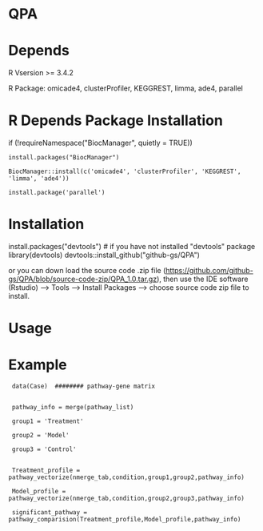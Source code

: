 
# QPA


# Depends
R Vsersion >= 3.4.2

R Package: omicade4, clusterProfiler, KEGGREST, limma, ade4, parallel

# R Depends Package Installation
if (!requireNamespace("BiocManager", quietly = TRUE))

    install.packages("BiocManager")
    
    BiocManager::install(c('omicade4', 'clusterProfiler', 'KEGGREST', 'limma', 'ade4'))

    install.package('parallel')
    
    
# Installation

install.packages("devtools")    # if you have not installed "devtools" package
library(devtools)
devtools::install_github("github-gs/QPA")

or you can down load the source code .zip file (https://github.com/github-gs/QPA/blob/source-code-zip/QPA_1.0.tar.gz), then use the IDE software (Rstudio) --> Tools --> Install Packages --> choose source code zip file to install. 


# Usage

# Example

     data(Case)  ######## pathway-gene matrix


     pathway_info = merge(pathway_list)

     group1 = 'Treatment'

     group2 = 'Model'

     group3 = 'Control'


     Treatment_profile = pathway_vectorize(nmerge_tab,condition,group1,group2,pathway_info)

     Model_profile = pathway_vectorize(nmerge_tab,condition,group2,group3,pathway_info)

     significant_pathway = pathway_comparision(Treatment_profile,Model_profile,pathway_info)

